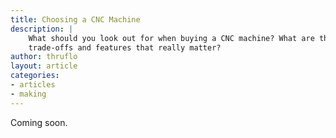 ```yaml
---
title: Choosing a CNC Machine
description: |
    What should you look out for when buying a CNC machine? What are the
    trade-offs and features that really matter?
author: thruflo
layout: article
categories:
- articles
- making
---
```


Coming soon.